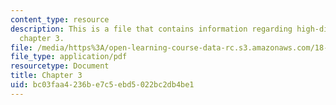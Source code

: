 ```yaml
---
content_type: resource
description: This is a file that contains information regarding high-dimensional statistics
  chapter 3.
file: /media/https%3A/open-learning-course-data-rc.s3.amazonaws.com/18-s997-high-dimensional-statistics-spring-2015/bc03faa4236be7c5ebd5022bc2db4be1_MIT18_S997S15_Chapter3.pdf
file_type: application/pdf
resourcetype: Document
title: Chapter 3
uid: bc03faa4-236b-e7c5-ebd5-022bc2db4be1
---
```

